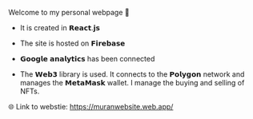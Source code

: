 Welcome to my personal webpage 🙂


- It is created in 𝗥𝗲𝗮𝗰𝘁.𝗷𝘀
  
- The site is hosted on 𝗙𝗶𝗿𝗲𝗯𝗮𝘀𝗲
  
- 𝗚𝗼𝗼𝗴𝗹𝗲 𝗮𝗻𝗮𝗹𝘆𝘁𝗶𝗰𝘀 has been connected
  
- The 𝗪𝗲𝗯𝟯 library is used. It connects to the 𝗣𝗼𝗹𝘆𝗴𝗼𝗻 network and manages the 𝗠𝗲𝘁𝗮𝗠𝗮𝘀𝗸 wallet. I manage the buying and selling of NFTs.

🌐 Link to webstie: https://muranwebsite.web.app/

